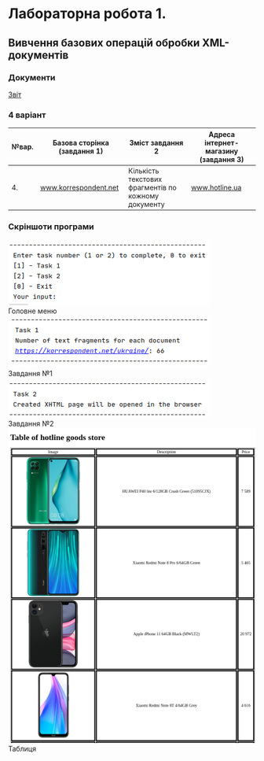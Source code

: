 # Лабораторна робота 1. 
## Вивчення базових операцій обробки XML-документів

### Документи


[Звіт](docs/Lab1_Oleksandr_Hrytsiuk.pdf)

### 4 варіант

|№вар.| Базова сторінка (завдання 1) | Зміст завдання 2     | Адреса інтернет-магазину (завдання 3) |
|-----|------------------------------|----------------------|---------------------------------------|
| 4.  | www.korrespondent.net        | Кількість текстових фрагментів по кожному документу| www.hotline.ua |


### Скріншоти програми

![lab](images/MainMenu.png)  
Головне меню  
![lab](images/task1.png)   
Завдання №1  
![lab](images/task2.png)  
Завдання №2  
![lab](images/table.png)  
Таблиця  


